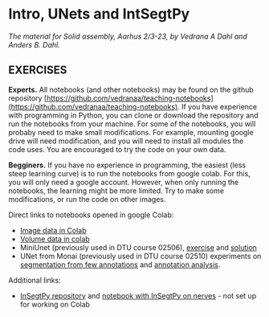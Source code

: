 # Intro, UNets and IntSegtPy

*The material for Solid assembly, Aarhus 2/3-23, by Vedrana A Dahl and Anders B. Dahl.*



## EXERCISES

**Experts.** All notebooks (and other notebooks) may be found on the github repository [https://github.com/vedranaa/teaching-notebooks](https://github.com/vedranaa/teaching-notebooks). If you have experience with programming in Python, you can clone or download the repository and run the notebooks from your machine. For some of the notebooks, you will probaby need to make small modifications. For example, mounting google drive will need modification, and you will need to install all modules the code uses. You are encouraged to try the code on your own data.

**Begginers.** If you have no experience in programming, the easiest (less steep learning curve) is to run the notebooks from google colab. For this, you will only need a google account. However, when only running the notebooks, the learning might be more limited. Try to make some modifications, or run the code on other images.

Direct links to notebooks opened in google Colab:
- [Image data in Colab](https://colab.research.google.com/github/vedranaa/teaching-notebooks/blob/main/Image_data_in_Colab.ipynb)
- [Volume data in colab](https://colab.research.google.com/github/vedranaa/teaching-notebooks/blob/main/Volume_data_in_colab.ipynb)
- MiniUnet (previously used in DTU course 02506), [exercise](https://colab.research.google.com/github/vedranaa/teaching-notebooks/blob/main/02506_week10_MiniUnet.ipynb) and [solution](https://colab.research.google.com/github/vedranaa/teaching-notebooks/blob/main/02506_week10_MiniUnet_Solutions.ipynb)
- UNet from Monai (previously used in DTU course 02510) experiments on [segmentation from few annotations](https://colab.research.google.com/github/vedranaa/teaching-notebooks/blob/main/02510_nerves_segmentation.ipynb) and [annotation analysis](https://colab.research.google.com/github/vedranaa/teaching-notebooks/blob/main/02510_annotation_analysis.ipynb).


Additional links:
- [InSegtPy repository](https://github.com/vedranaa/insegtpy) and [notebook with InSegtPy on nerves](https://github.com/vedranaa/insegtpy/blob/main/notebooks/Multiscale%20Gauss%20features%20InSegt%20on%20nerves.ipynb) - not set up for working on Colab
